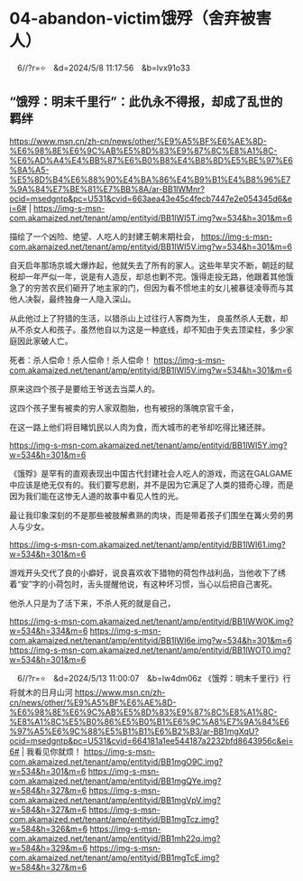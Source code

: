 # 04-abandon-victim饿殍（舍弃被害人）
　6//?r=⭐　&d=2024/5/8 11:17:56　&b=lvx91o33
## “饿殍：明末千里行”：此仇永不得报，却成了乱世的羁绊
https://www.msn.cn/zh-cn/news/other/%E9%A5%BF%E6%AE%8D-%E6%98%8E%E6%9C%AB%E5%8D%83%E9%87%8C%E8%A1%8C-%E6%AD%A4%E4%BB%87%E6%B0%B8%E4%B8%8D%E5%BE%97%E6%8A%A5-%E5%8D%B4%E6%88%90%E4%BA%86%E4%B9%B1%E4%B8%96%E7%9A%84%E7%BE%81%E7%BB%8A/ar-BB1lWMnr?ocid=msedgntp&pc=U531&cvid=663aea43e45c4fecb7447e2e054345d6&ei=6#
|
https://img-s-msn-com.akamaized.net/tenant/amp/entityid/BB1lWI5T.img?w=534&h=301&m=6

描绘了一个凶险、绝望、人吃人的封建王朝末期社会，
https://img-s-msn-com.akamaized.net/tenant/amp/entityid/BB1lWI5V.img?w=534&h=301&m=6

自天启年那场京城大爆炸起，他就失去了所有的家人。这些年旱灾不断，朝廷的赋税却一年严似一年，说是有人造反，却总也剿不完。饿得走投无路，他跟着其他饿急了的穷苦农民们砸开了地主家的门，但因为看不惯地主的女儿被暴徒凌辱而与其他人决裂，最终独身一人隐入深山。

从此他过上了狩猎的生活，以猎杀山上过往行人客商为生，
良虽然杀人无数，却从不杀女人和孩子。虽然他自以为这是一种底线，却不知由于失去顶梁柱，多少家庭因此家破人亡。

死者：杀人偿命！杀人偿命！杀人偿命！
https://img-s-msn-com.akamaized.net/tenant/amp/entityid/BB1lWI5V.img?w=534&h=301&m=6

原来这四个孩子是要给王爷送去当菜人的。

这四个孩子里有被卖的穷人家双胞胎，也有被拐的落魄京官千金，

在这一路上他们将目睹饥民以人肉为食，而大城市的老爷却吃得比猪还胖。

https://img-s-msn-com.akamaized.net/tenant/amp/entityid/BB1lWI5Y.img?w=534&h=301&m=6

《饿殍》是罕有的直观表现出中国古代封建社会人吃人的游戏，而这在GALGAME中应该是绝无仅有的。我们要写悲剧，并不是因为它满足了人类的猎奇心理，而是因为我们能在这惨无人道的故事中看见人性的光。

最让我印象深刻的不是那些被肢解煮熟的肉块，而是带着孩子们围坐在篝火旁的男人与少女。

https://img-s-msn-com.akamaized.net/tenant/amp/entityid/BB1lWI61.img?w=534&h=301&m=6

游戏开头交代了良的小癖好，说良喜欢收下猎物的荷包作战利品，当他收下了绣着“安”字的小荷包时，舌头提醒他说，有这种坏习惯，当心以后把自己害死。

他杀人只是为了活下来，不杀人死的就是自己，

https://img-s-msn-com.akamaized.net/tenant/amp/entityid/BB1lWW0K.img?w=534&h=334&m=6
https://img-s-msn-com.akamaized.net/tenant/amp/entityid/BB1lWI6e.img?w=534&h=301&m=6
https://img-s-msn-com.akamaized.net/tenant/amp/entityid/BB1lWOT0.img?w=534&h=301&m=6

　6//?r=⭐　&d=2024/5/13 11:00:07　&b=lw4dm06z
《饿殍：明末千里行》行将就木的日月山河
https://www.msn.cn/zh-cn/news/other/%E9%A5%BF%E6%AE%8D-%E6%98%8E%E6%9C%AB%E5%8D%83%E9%87%8C%E8%A1%8C-%E8%A1%8C%E5%B0%86%E5%B0%B1%E6%9C%A8%E7%9A%84%E6%97%A5%E6%9C%88%E5%B1%B1%E6%B2%B3/ar-BB1mgXqU?ocid=msedgntp&pc=U531&cvid=664181a1ee544187a2232bfd8643956c&ei=6#
|
我看见你就烦！
https://img-s-msn-com.akamaized.net/tenant/amp/entityid/BB1mgO9C.img?w=534&h=301&m=6
https://img-s-msn-com.akamaized.net/tenant/amp/entityid/BB1mgQYe.img?w=584&h=327&m=6
https://img-s-msn-com.akamaized.net/tenant/amp/entityid/BB1mgVpV.img?w=584&h=327&m=6
https://img-s-msn-com.akamaized.net/tenant/amp/entityid/BB1mgTcz.img?w=584&h=326&m=6
https://img-s-msn-com.akamaized.net/tenant/amp/entityid/BB1mh22q.img?w=584&h=329&m=6
https://img-s-msn-com.akamaized.net/tenant/amp/entityid/BB1mgTcE.img?w=584&h=327&m=6
